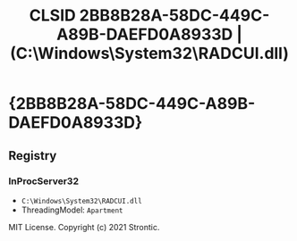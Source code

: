 ﻿---
title: "CLSID 2BB8B28A-58DC-449C-A89B-DAEFD0A8933D | (C:\\Windows\\System32\\RADCUI.dll)"
excerpt: What is COM-Object CLSID 2BB8B28A-58DC-449C-A89B-DAEFD0A8933D?
---

# {2BB8B28A-58DC-449C-A89B-DAEFD0A8933D}


## Registry


### InProcServer32

* `C:\Windows\System32\RADCUI.dll`
* ThreadingModel: `Apartment`

MIT License. Copyright (c) 2021 Strontic.


